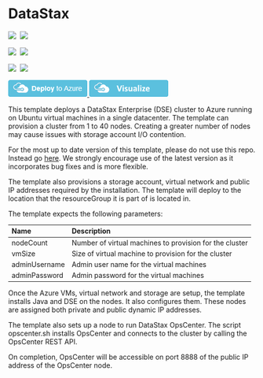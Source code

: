 # DataStax

<IMG SRC="https://azurequickstartsservice.blob.core.windows.net/badges/datastax/PublicLastTestDate.svg" />&nbsp;
<IMG SRC="https://azurequickstartsservice.blob.core.windows.net/badges/datastax/PublicDeployment.svg" />&nbsp;

<IMG SRC="https://azurequickstartsservice.blob.core.windows.net/badges/datastax/FairfaxLastTestDate.svg" />&nbsp;
<IMG SRC="https://azurequickstartsservice.blob.core.windows.net/badges/datastax/FairfaxDeployment.svg" />&nbsp;

<IMG SRC="https://azurequickstartsservice.blob.core.windows.net/badges/datastax/BestPracticeResult.svg" />&nbsp;
<IMG SRC="https://azurequickstartsservice.blob.core.windows.net/badges/datastax/CredScanResult.svg" />&nbsp;

<a href="https://portal.azure.com/#create/Microsoft.Template/uri/https%3A%2F%2Fraw.githubusercontent.com%2FAzure%2Fazure-quickstart-templates%2Fmaster%2Fdatastax%2Fazuredeploy.json" target="_blank">
<img src="https://raw.githubusercontent.com/Azure/azure-quickstart-templates/master/1-CONTRIBUTION-GUIDE/images/deploytoazure.png"/>
</a>
<a href="http://armviz.io/#/?load=https%3A%2F%2Fraw.githubusercontent.com%2FAzure%2Fazure-quickstart-templates%2Fmaster%2Fdatastax%2Fazuredeploy.json" target="_blank">
<img src="https://raw.githubusercontent.com/Azure/azure-quickstart-templates/master/1-CONTRIBUTION-GUIDE/images/visualizebutton.png"/>
</a>

This template deploys a DataStax Enterprise (DSE) cluster to Azure running on Ubuntu virtual machines in a single datacenter.  The template can provision a cluster from 1 to 40 nodes.  Creating a greater number of nodes may cause issues with storage account I/O contention.

For the most up to date version of this template, please do not use this repo. Instead go [here](https://github.com/DSPN/azure-resource-manager-dse).  We strongly encourage use of the latest version as it incorporates bug fixes and is more flexible.

The template also provisions a storage account, virtual network and public IP addresses required by the installation.  The template will deploy to the location that the resourceGroup it is part of is located in.

The template expects the following parameters:

| Name   | Description |
|:--- |:---|
| nodeCount | Number of virtual machines to provision for the cluster |
| vmSize | Size of virtual machine to provision for the cluster |
| adminUsername  | Admin user name for the virtual machines |
| adminPassword  | Admin password for the virtual machines |

Once the Azure VMs, virtual network and storage are setup, the template installs Java and DSE on the nodes.  It also configures them.  These nodes are assigned both private and public dynamic IP addresses.

The template also sets up a node to run DataStax OpsCenter.  The script opscenter.sh installs OpsCenter and connects to the cluster by calling the OpsCenter REST API.

On completion, OpsCenter will be accessible on port 8888 of the public IP address of the OpsCenter node.
